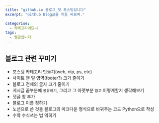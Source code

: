 ```yaml
---
title: "github.io 블로그 첫 포스팅입니다"
excerpt: "Github Blog글을 처음 써보며."

categorise:
  - 카테고리어딨니
tags:
  - 뻘글입니다
---
```

## 블로그 관련 꾸미기
- 포스팅 카테고리 만들기(web, nlp, ps, etc)
- 사이트 맨 밑 영역(footer?) 크기 줄이기
- 블로그 전체의 글자 크기 줄이기
- 게시글 끝부분에 `공유하기`, 그리고 그 아랫부분 `참고` 어떻게할지 생각해보기
- 댓글 창 추가
- 블로그 이름 정하기
- 노션으로 쓴 것을 블로그의 마크다운 형식으로 바꿔주는 코드 Python으로 작성
- 수학 수식쓰는 법 익히기
